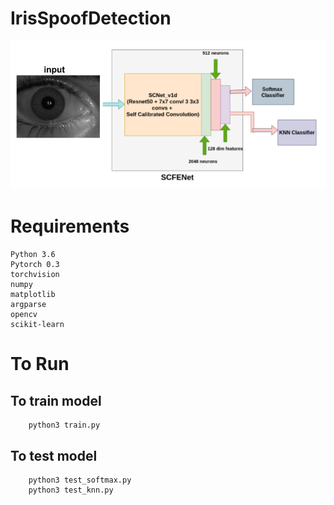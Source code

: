 # IrisSpoofDetection
![Alt text](images/SCFENet.png?raw=true "SCFENet")

# Requirements

    Python 3.6
    Pytorch 0.3
    torchvision 
    numpy
    matplotlib
    argparse
    opencv
    scikit-learn
 



# To Run

   ## To train model
        python3 train.py

   ## To test model
        python3 test_softmax.py
        python3 test_knn.py
         

